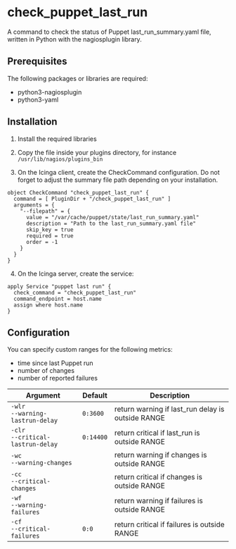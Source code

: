 # check_puppet_last_run
A command to check the status of Puppet last_run_summary.yaml file, written in Python with the nagiosplugin library.

## Prerequisites

The following packages or libraries are required:
 - python3-nagiosplugin
 - python3-yaml

## Installation

 1. Install the required libraries

 2. Copy the file inside your plugins directory, for instance `/usr/lib/nagios/plugins_bin`

 3. On the Icinga client, create the CheckCommand configuration. Do not forget to adjust the summary file path depending on your installation.
```
object CheckCommand "check_puppet_last_run" {
  command = [ PluginDir + "/check_puppet_last_run" ]
  arguments = {
    "--filepath" = {
      value = "/var/cache/puppet/state/last_run_summary.yaml"
      description = "Path to the last_run_summary.yaml file"
      skip_key = true
      required = true
      order = -1
    }
  }
}
```

 4. On the Icinga server, create the service:
```
apply Service "puppet last run" {
  check_command = "check_puppet_last_run"
  command_endpoint = host.name
  assign where host.name
}
```

## Configuration

You can specify custom ranges for the following metrics:
 - time since last Puppet run
 - number of changes
 - number of reported failures

| Argument | Default | Description |
|---|---|---|
|  `-wlr`<br>`--warning-lastrun-delay` | `0:3600` | return warning if last_run delay is outside RANGE |
|  `-clr`<br>`--critical-lastrun-delay` | `0:14400` | return critical if last_run is outside RANGE |
|  `-wc`<br>`--warning-changes` |  | return warning if changes is outside RANGE |
|  `-cc`<br>`--critical-changes` |  | return critical if changes is outside RANGE |
|  `-wf`<br>`--warning-failures` |  | return warning if failures is outside RANGE |
|  `-cf`<br>`--critical-failures` | `0:0` | return critical if failures is outside RANGE |
